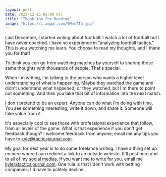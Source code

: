 ```yaml
---
layout: post
date: 2023-12-16 08:00 UTC
title: "Thank You For Reading"
image: "https://i.imgur.com/9MnmTTo.jpg"
---
```


Last December, I started writing about football. I watch a lot of football but I have never coached. I have no experience in "analyzing football tactics." This is you watching me learn. You choose to read my thoughts, and I thank you for that!

<!---more--->

To think you can go from watching matches by yourself to sharing those same thoughts with thousands of people. That's special. 

When I'm writing, I'm talking to the person who wants a higher level understanding of what is happening. Maybe they watched the game and didn't understand what happened, or they watched, but I'm there to point out something. And then you take that bit of information into the next match.

I don't pretend to be an expert. Anyone can do what I'm doing with time. You see something interesting, write it down, and share it. Someone will take value from it.

It's especially cool to see those with professional experience that follow, from all levels of the game. What is that experience if you don't get feedback though? I welcome feedback from anyone; email me any tips you have to [kyle@tacticsjournal.com](mailto:kyle@tacticsjournal.com).

My goal for next year is to do some freelance writing. I have a thing set up on here where I can redirect a link to an outside website. It'll post here and to all of my [social medias](https://tacticsjournal.com/follow/). If you want me to write for you, email me [kyle@tacticsjournal.com](mailto:kyle@tacticsjournal.com). One rule is that I don't work with betting companies; I'd have to politely decline.
